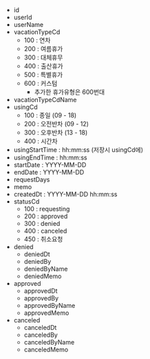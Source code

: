 - id
- userId
- userName
- vacationTypeCd
	- 100 : 연차
	- 200 : 여름휴가
	- 300 : 대체휴무
	- 400 : 출산휴가
	- 500 : 특별휴가
	- 600 : 커스텀
		- 추가한 휴가유형은 600번대
- vacationTypeCdName
- usingCd
	- 100 : 종일 (09 - 18)
	- 200 : 오전반차 (09 - 12)
	- 300 : 오후반차 (13 - 18)
	- 400 : 시간차
- usingStartTime : hh:mm:ss (저장시 usingCd에)
- usingEndTime : hh:mm:ss
- startDate : YYYY-MM-DD 
- endDate : YYYY-MM-DD
- requestDays
- memo
- createdDt : YYYY-MM-DD hh:mm:ss
- statusCd
	- 100 : requesting
	- 200 : approved
	- 300 : denied
	- 400 : canceled
	- 450 : 취소요청
- denied
	- deniedDt
	- deniedBy
	- deniedByName
	- deniedMemo
- approved
	- approvedDt
	- approvedBy
	- approvedByName
	- approvedMemo
- canceled
	- canceledDt
	- canceledBy
	- canceledByName
	- canceledMemo